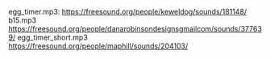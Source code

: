 egg_timer.mp3: https://freesound.org/people/keweldog/sounds/181148/
b15.mp3 https://freesound.org/people/danarobinsondesignsgmailcom/sounds/377639/
egg_timer_short.mp3 https://freesound.org/people/maphill/sounds/204103/